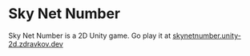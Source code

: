 # Sky Net Number
Sky Net Number is a 2D Unity game. Go play it at [skynetnumber.unity-2d.zdravkov.dev](https://skynetnumber.unity-2d.zdravkov.dev)
